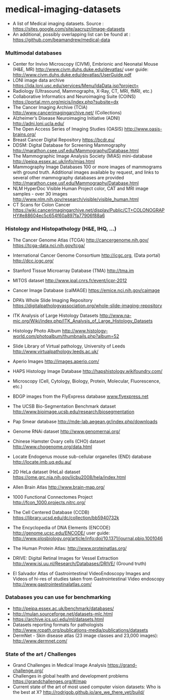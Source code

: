 # medical-imaging-datasets

* A list of Medical imaging datasets. Source : https://sites.google.com/site/aacruzr/image-datasets
* An additional, possibly overlapping list can be found at : https://github.com/beamandrew/medical-data

### Multimodal databases

* Center for Invivo Microscopy (CIVM), Embrionic and Neonatal Mouse (H&E, MR) http://www.civm.duhs.duke.edu/devatlas/ 
user guide: http://www.civm.duhs.duke.edu/devatlas/UserGuide.pdf
* LONI image data archive https://ida.loni.usc.edu/services/Menu/IdaData.jsp?project=
* Radiology (Ultrasound, Mammographs, X-Ray, CT, MRI, fMRI, etc.)
* Collaborative Informatics and Neuroimaging Suite (COINS) https://portal.mrn.org/micis/index.php?subsite=dx
* The Cancer Imaging Archive (TCIA) http://www.cancerimagingarchive.net/ (Collections)
* Alzheimer’s Disease Neuroimaging Initiative (ADNI) http://adni.loni.ucla.edu/
* The Open Access Series of Imaging Studies (OASIS) http://www.oasis-brains.org/
* Breast Cancer Digital Repository https://bcdr.eu/
* DDSM: Digital Database for Screening Mammography http://marathon.csee.usf.edu/Mammography/Database.html
* The Mammographic Image Analysis Society (MIAS) mini-database http://peipa.essex.ac.uk/info/mias.html
* Mammography Image Databases 100 or more images of mammograms with ground truth. Additional images available by request, and links to several other mammography databases are provided http://marathon.csee.usf.edu/Mammography/Database.html
* NLM HyperDoc Visible Human Project color, CAT and MRI image samples - over 30 images http://www.nlm.nih.gov/research/visible/visible_human.html
* CT Scans for Colon Cancer https://wiki.cancerimagingarchive.net/display/Public/CT+COLONOGRAPHY#e88604ec5c654f60a897fa77906f88a6

### Histology and Histopathology (H&E, IHQ, ...)

* The Cancer Genome Atlas (TCGA) http://cancergenome.nih.gov/ https://tcga-data.nci.nih.gov/tcga/
* International Cancer Genome Consortium http://icgc.org, (Data portal) http://dcc.icgc.org/
* Stanford Tissue Microarray Database (TMA) http://tma.im
* MITOS dataset http://www.ipal.cnrs.fr/event/icpr-2012
* Cancer Image Database (caIMAGE) https://emice.nci.nih.gov/caimage
* DPA’s Whole Slide Imaging Repository https://digitalpathologyassociation.org/whole-slide-imaging-repository
* ITK Analysis of Large Histology Datasets http://www.na-mic.org/Wiki/index.php/ITK_Analysis_of_Large_Histology_Datasets
* Histology Photo Album http://www.histology-world.com/photoalbum/thumbnails.php?album=52
* Slide Library of Virtual pathology, University of Leeds http://www.virtualpathology.leeds.ac.uk/
* Aperio Images http://images.aperio.com/
* HAPS Histology Image Database http://hapshistology.wikifoundry.com/
* Microscopy (Cell, Cytology, Biology, Protein, Molecular, Fluorescence, etc.)
* BDGP images from the FlyExpress database www.flyexpress.net
* The UCSB Bio-Segmentation Benchmark dataset http://www.bioimage.ucsb.edu/research/biosegmentation
* Pap Smear database http://mde-lab.aegean.gr/index.php/downloads


* Genome RNAi dataset http://www.genomernai.org/
* Chinese Hamster Ovary cells (CHO) dataset http://www.chogenome.org/data.html
* Locate Endogenus mouse sub-cellular organelles (END) database http://locate.imb.uq.edu.au/
* 2D HeLa dataset (HeLa) dataset https://ome.grc.nia.nih.gov/iicbu2008/hela/index.html
* Allen Brain Atlas http://www.brain-map.org/
* 1000 Functional Connectomes Project http://fcon_1000.projects.nitrc.org/
* The Cell Centered Database (CCDB) https://library.ucsd.edu/dc/collection/bb5940732k
* The Encyclopedia of DNA Elements (ENCODE) http://genome.ucsc.edu/ENCODE/ 
user guide: http://www.plosbiology.org/article/info:doi/10.1371/journal.pbio.1001046
* The Human Protein Atlas: http://www.proteinatlas.org/
* DRIVE: Digital Retinal Images for Vessel Extraction http://www.isi.uu.nl/Research/Databases/DRIVE/ (Ground truth)
* El Salvador Atlas of Gastrointestinal VideoEndoscopy Images and Videos of hi-res of studies taken from Gastrointestinal Video endoscopy http://www.gastrointestinalatlas.com/

### Databases you can use for benchmarking 

* http://peipa.essex.ac.uk/benchmark/databases/
* http://mulan.sourceforge.net/datasets-mlc.html
* https://archive.ics.uci.edu/ml/datasets.html
* Datasets reporting formats for pathologists http://www.rcpath.org/publications-media/publications/datasets
* DermNet - Skin disease atlas (23 image classes and 23,000 images): http://www.dermnet.com/

### State of the art / Challenges

* Grand Challenges in Medical Image Analysis https://grand-challenge.org/
* Challenges in global health and development problems https://grandchallenges.org/#/map
* Current state of the art of most used computer vision datasets: Who is the best at X? http://rodrigob.github.io/are_we_there_yet/build/
